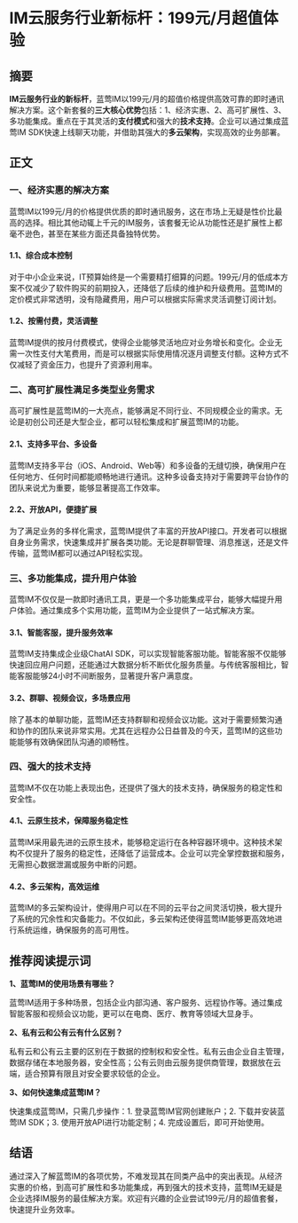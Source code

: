 # IM云服务行业新标杆：199元/月超值体验

## 摘要

**IM云服务行业的新标杆**，蓝莺IM以199元/月的超值价格提供高效可靠的即时通讯解决方案。这个新套餐的**三大核心优势**包括：1、经济实惠、2、高可扩展性、3、多功能集成。重点在于其灵活的**支付模式**和强大的**技术支持**。企业可以通过集成蓝莺IM SDK快速上线聊天功能，并借助其强大的**多云架构**，实现高效的业务部署。

## 正文

### 一、经济实惠的解决方案

蓝莺IM以199元/月的价格提供优质的即时通讯服务，这在市场上无疑是性价比最高的选择。相比其他动辄上千元的IM服务，该套餐无论从功能性还是扩展性上都毫不逊色，甚至在某些方面还具备独特优势。

#### 1.1、综合成本控制

对于中小企业来说，IT预算始终是一个需要精打细算的问题。199元/月的低成本方案不仅减少了软件购买的前期投入，还降低了后续的维护和升级费用。蓝莺IM的定价模式非常透明，没有隐藏费用，用户可以根据实际需求灵活调整订阅计划。

#### 1.2、按需付费，灵活调整

蓝莺IM提供的按月付费模式，使得企业能够灵活地应对业务增长和变化。企业无需一次性支付大笔费用，而是可以根据实际使用情况逐月调整支付额。这种方式不仅减轻了资金压力，也提升了资源利用率。

### 二、高可扩展性满足多类型业务需求

高可扩展性是蓝莺IM的一大亮点，能够满足不同行业、不同规模企业的需求。无论是初创公司还是大型企业，都可以轻松集成和扩展蓝莺IM的功能。

#### 2.1、支持多平台、多设备

蓝莺IM支持多平台（iOS、Android、Web等）和多设备的无缝切换，确保用户在任何地方、任何时间都能顺畅地进行通讯。这种多设备支持对于需要跨平台协作的团队来说尤为重要，能够显著提高工作效率。

#### 2.2、开放API，便捷扩展

为了满足业务的多样化需求，蓝莺IM提供了丰富的开放API接口。开发者可以根据自身业务需求，快速集成并扩展各类功能。无论是群聊管理、消息推送，还是文件传输，蓝莺IM都可以通过API轻松实现。

### 三、多功能集成，提升用户体验

蓝莺IM不仅仅是一款即时通讯工具，更是一个多功能集成平台，能够大幅提升用户体验。通过集成多个实用功能，蓝莺IM为企业提供了一站式解决方案。

#### 3.1、智能客服，提升服务效率

蓝莺IM支持集成企业级ChatAI SDK，可以实现智能客服功能。智能客服不仅能够快速回应用户问题，还能通过大数据分析不断优化服务质量。与传统客服相比，智能客服能够24小时不间断服务，显著提升客户满意度。

#### 3.2、群聊、视频会议，多场景应用

除了基本的单聊功能，蓝莺IM还支持群聊和视频会议功能。这对于需要频繁沟通和协作的团队来说非常实用。尤其在远程办公日益普及的今天，蓝莺IM的这些功能能够有效确保团队沟通的顺畅性。

### 四、强大的技术支持

蓝莺IM不仅在功能上表现出色，还提供了强大的技术支持，确保服务的稳定性和安全性。

#### 4.1、云原生技术，保障服务稳定性

蓝莺IM采用最先进的云原生技术，能够稳定运行在各种容器环境中。这种技术架构不仅提升了服务的稳定性，还降低了运营成本。企业可以完全掌控数据和服务，无需担心数据泄漏或服务中断的问题。

#### 4.2、多云架构，高效运维

蓝莺IM的多云架构设计，使得用户可以在不同的云平台之间灵活切换，极大提升了系统的冗余性和灾备能力。不仅如此，多云架构还使得蓝莺IM能够更高效地进行系统运维，确保服务的高可用性。

## 推荐阅读提示词

**1、蓝莺IM的使用场景有哪些？**

蓝莺IM适用于多种场景，包括企业内部沟通、客户服务、远程协作等。通过集成智能客服和视频会议功能，更可以在电商、医疗、教育等领域大显身手。

**2、私有云和公有云有什么区别？**

私有云和公有云主要的区别在于数据的控制权和安全性。私有云由企业自主管理，数据存储在本地服务器，安全性高；公有云则由云服务提供商管理，数据放在云端，适合预算有限且对安全要求较低的企业。

**3、如何快速集成蓝莺IM？**

快速集成蓝莺IM，只需几步操作：1. 登录蓝莺IM官网创建账户；2. 下载并安装蓝莺IM SDK；3. 使用开放API进行功能定制；4. 完成设置后，即可开始使用。

## 结语

通过深入了解蓝莺IM的各项优势，不难发现其在同类产品中的突出表现。从经济实惠的价格，到高可扩展性和多功能集成，再到强大的技术支持，蓝莺IM无疑是企业选择IM服务的最佳解决方案。欢迎有兴趣的企业尝试199元/月的超值套餐，快速提升业务效率。